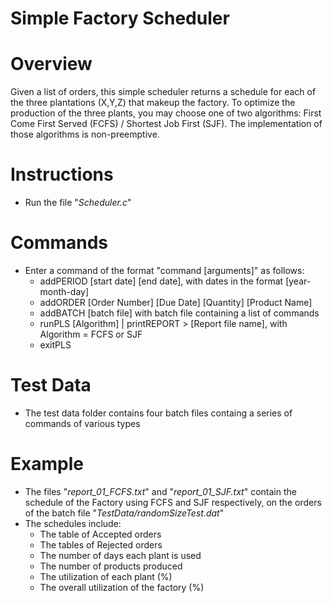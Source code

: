 # Simple Factory Scheduler

# Overview
Given a list of orders, this simple scheduler returns a schedule for each of the three plantations (X,Y,Z) that makeup the factory.
To optimize the production of the three plants, you may choose one of two algorithms: First Come First Served (FCFS) / Shortest Job First (SJF).
The implementation of those algorithms is non-preemptive.

# Instructions
* Run the file "*Scheduler.c*"

# Commands
* Enter a command of the format "command [arguments]" as follows:
	* addPERIOD [start date] [end date], with dates in the format [year-month-day]
	* addORDER [Order Number] [Due Date] [Quantity] [Product Name]
	* addBATCH [batch file] with batch  file containing a list of commands
	* runPLS [Algorithm] | printREPORT > [Report file name], with Algorithm = FCFS or SJF 
	* exitPLS
# Test Data
  * The  test data folder contains four batch files containg a series of commands of various types
# Example
  *  The files "*report_01_FCFS.txt*" and "*report_01_SJF.txt*" contain the schedule of the Factory using FCFS and SJF respectively, on the orders of the batch file "*TestData/randomSizeTest.dat*"
  * The schedules include:
  	* The table of Accepted orders
	* The tables of Rejected orders
  	* The number of days each plant is used 
	* The number of products produced
	* The utilization of each plant (%)
	* The overall utilization of the factory (%)

